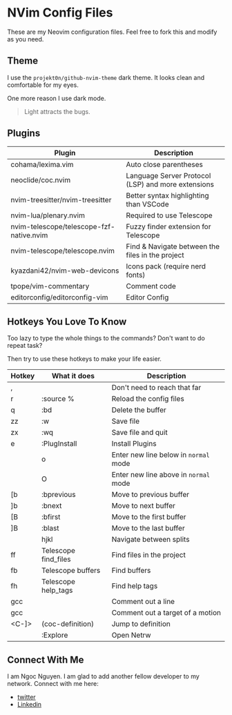 # NVim Config Files

These are my Neovim configuration files. Feel free to fork this and modify as
you need.

## Theme

I use the `projekt0n/github-nvim-theme` dark theme. It looks clean and
comfortable for my eyes.

One more reason I use dark mode.

> Light attracts the bugs.

## Plugins

| Plugin                                   | Description                                        |
| ---------------------------------------- | -------------------------------------------------- |
| cohama/lexima.vim                        | Auto close parentheses                             |
| neoclide/coc.nvim                        | Language Server Protocol (LSP) and more extensions |
| nvim-treesitter/nvim-treesitter          | Better syntax highlighting than VSCode             |
| nvim-lua/plenary.nvim                    | Required to use Telescope                          |
| nvim-telescope/telescope-fzf-native.nvim | Fuzzy finder extension for Telescope               |
| nvim-telescope/telescope.nvim            | Find & Navigate between the files in the project   |
| kyazdani42/nvim-web-devicons             | Icons pack (require nerd fonts)                    |
| tpope/vim-commentary                     | Comment code                                       |
| editorconfig/editorconfig-vim            | Editor Config                                      |

## Hotkeys You Love To Know

Too lazy to type the whole things to the commands? Don't want to do repeat task?

Then try to use these hotkeys to make your life easier.

| Hotkey     | What it does                  | Description                           |
| ---------- | ----------------------------- | ------------------------------------- |
| ,          | <leader>                      | Don't need to reach that far          |
| <leader>r  | :source %<CR>                 | Reload the config files               |
| <leader>q  | :bd<CR>                       | Delete the buffer                     |
| zz         | :w<CR>                        | Save file                             |
| zx         | :wq<CR>                       | Save file and quit                    |
| <leader>e  | :PlugInstall<CR>              | Install Plugins                       |
| <Enter>    | o<ESC>                        | Enter new line below in `normal` mode |
| <S-Enter>  | O<ESC>                        | Enter new line above in `normal` mode |
| [b         | :bprevious<CR>                | Move to previous buffer               |
| ]b         | :bnext<CR>                    | Move to next buffer                   |
| [B         | :bfirst<CR>                   | Move to the first buffer              |
| ]B         | :blast<CR>                    | Move to the last buffer               |
| <C-hjkl>   | <C-w>hjkl                     | Navigate between splits               |
| <leader>ff | <Cmd>Telescope find_files<CR> | Find files in the project             |
| <leader>fb | <Cmd>Telescope buffers<CR>    | Find buffers                          |
| <leader>fh | <Cmd>Telescope help_tags<CR>  | Find help tags                        |
| gcc        |                               | Comment out a line                    |
| gcc        |                               | Comment out a target of a motion      |
| <C-]>      | <Plug>(coc-definition)        | Jump to definition                    |
| <F3>       | :Explore<CR>                  | Open Netrw                            |

## Connect With Me

I am Ngoc Nguyen. I am glad to add another fellow developer to my network.
Connect with me here:

- [twitter](https://twitter.com/ngocoder)
- [Linkedin](https://www.linkedin.com/in/ngoc-nguyen99/)
